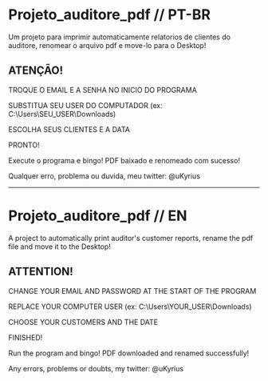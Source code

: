# Projeto_auditore_pdf // PT-BR
Um projeto para imprimir automaticamente relatorios de clientes do auditore, renomear o arquivo pdf e move-lo para o Desktop!

## ATENÇÃO!
TROQUE O EMAIL E A SENHA NO INICIO DO PROGRAMA

SUBSTITUA SEU USER DO COMPUTADOR (ex: C:\Users\SEU_USER\Downloads)

ESCOLHA SEUS CLIENTES E A DATA

PRONTO!

Execute o programa e bingo! PDF baixado e renomeado com sucesso!

Qualquer erro, problema ou duvida, meu twitter: @uKyrius

-------------------------------------------------------------------------------------------------------------------------------------------------

# Projeto_auditore_pdf // EN
A project to automatically print auditor's customer reports, rename the pdf file and move it to the Desktop!

## ATTENTION!
CHANGE YOUR EMAIL AND PASSWORD AT THE START OF THE PROGRAM

REPLACE YOUR COMPUTER USER (ex: C:\Users\YOUR_USER\Downloads)

CHOOSE YOUR CUSTOMERS AND THE DATE

FINISHED!

Run the program and bingo! PDF downloaded and renamed successfully!

Any errors, problems or doubts, my twitter: @uKyrius
